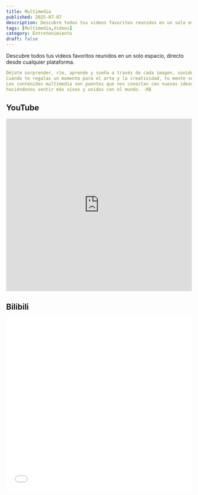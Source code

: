 ```yaml
---
title: Multimedia
published: 2025-07-07
description: Descubre todos tus videos favoritos reunidos en un solo espacio, directo desde cualquier plataforma.
tags: [Multimedia,Videos]
category: Entretenimiento
draft: false
---
```


Descubre todos tus videos favoritos reunidos en un solo espacio, directo desde cualquier plataforma.

```yaml
Déjate sorprender, ríe, aprende y sueña a través de cada imagen, sonido o historia.
Cuando te regalas un momento para el arte y la creatividad, tu mente se expande y tu alma sonríe.  
Los contenidos multimedia son puentes que nos conectan con nuevas ideas, culturas y emociones,
haciéndonos sentir más vivos y unidos con el mundo. -KB
```

## YouTube

<iframe width="100%" height="468" src="https://www.youtube.com/embed/5gIf0_xpFPI?si=N1WTorLKL0uwLsU_" title="YouTube video player" frameborder="0" allow="accelerometer; autoplay; clipboard-write; encrypted-media; gyroscope; picture-in-picture; web-share" allowfullscreen></iframe>

## Bilibili

<iframe width="100%" height="468" src="//player.bilibili.com/player.html?bvid=BV1fK4y1s7Qf&p=1" scrolling="no" border="0" frameborder="no" framespacing="0" allowfullscreen="true"> </iframe>
